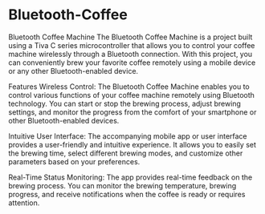 # Bluetooth-Coffee

Bluetooth Coffee Machine
The Bluetooth Coffee Machine is a project built using a Tiva C series microcontroller that allows you to control your coffee machine wirelessly through a Bluetooth connection. With this project, you can conveniently brew your favorite coffee remotely using a mobile device or any other Bluetooth-enabled device.

Features
Wireless Control: The Bluetooth Coffee Machine enables you to control various functions of your coffee machine remotely using Bluetooth technology. You can start or stop the brewing process, adjust brewing settings, and monitor the progress from the comfort of your smartphone or other Bluetooth-enabled devices.

Intuitive User Interface: The accompanying mobile app or user interface provides a user-friendly and intuitive experience. It allows you to easily set the brewing time, select different brewing modes, and customize other parameters based on your preferences.

Real-Time Status Monitoring: The app provides real-time feedback on the brewing process. You can monitor the brewing temperature, brewing progress, and receive notifications when the coffee is ready or requires attention.
